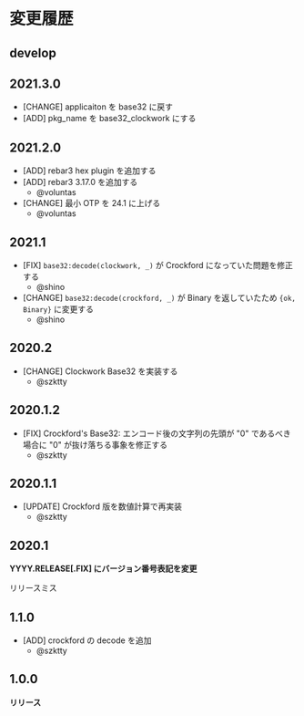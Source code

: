 # 変更履歴

## develop

## 2021.3.0

- [CHANGE] applicaiton を base32 に戻す
- [ADD] pkg_name を base32_clockwork にする

## 2021.2.0

- [ADD] rebar3 hex plugin を追加する
- [ADD] rebar3 3.17.0 を追加する
    - @voluntas
- [CHANGE] 最小 OTP を 24.1 に上げる
    - @voluntas

## 2021.1

- [FIX] `base32:decode(clockwork, _)` が Crockford になっていた問題を修正する
    - @shino
- [CHANGE] `base32:decode(crockford, _)` が Binary を返していたため `{ok, Binary}` に変更する
    - @shino

## 2020.2

- [CHANGE] Clockwork Base32 を実装する
    - @szktty

## 2020.1.2

- [FIX] Crockford's Base32: エンコード後の文字列の先頭が "0" であるべき場合に "0" が抜け落ちる事象を修正する
    - @szktty

## 2020.1.1

- [UPDATE] Crockford 版を数値計算で再実装
    - @szktty

## 2020.1

**YYYY.RELEASE[.FIX] にバージョン番号表記を変更**

リリースミス

## 1.1.0

- [ADD] crockford の decode を追加
    - @szktty

## 1.0.0

**リリース**
